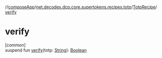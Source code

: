 //[composeApp](../../../index.md)/[net.decodex.dcp.core.supertokens.recipes.totp](../index.md)/[TotpRecipe](index.md)/[verify](verify.md)

# verify

[common]\
suspend fun [verify](verify.md)(totp: [String](https://kotlinlang.org/api/latest/jvm/stdlib/kotlin/-string/index.html)): [Boolean](https://kotlinlang.org/api/latest/jvm/stdlib/kotlin/-boolean/index.html)
